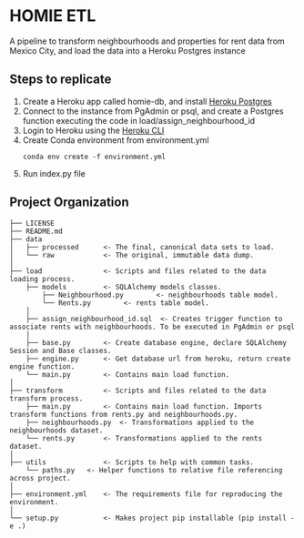 # HOMIE ETL

A pipeline to transform neighbourhoods and properties for rent data from Mexico City, and load the data into
a Heroku Postgres instance

## Steps to replicate

1. Create a Heroku app called homie-db, and install [Heroku Postgres](https://www.heroku.com/postgres)
2. Connect to the instance from PgAdmin or psql, and create a Postgres function executing the code in load/assign_neighbourhood_id
3. Login to Heroku using the [Heroku CLI](https://devcenter.heroku.com/articles/heroku-cli)
4. Create Conda environment from environment.yml
   ```
   conda env create -f environment.yml
   ```
5. Run index.py file

## Project Organization

    ├── LICENSE
    ├── README.md
    ├── data
    │   ├── processed      <- The final, canonical data sets to load.
    │   └── raw            <- The original, immutable data dump.
    │
    ├── load               <- Scripts and files related to the data loading process.
        ├── models         <- SQLAlchemy models classes.
            ├── Neighbourhood.py        <- neighbourhoods table model.
            └── Rents.py        <- rents table model.
        │
        ├── assign_neighbourhood_id.sql  <- Creates trigger function to associate rents with neighbourhoods. To be executed in PgAdmin or psql
        │
        ├── base.py        <- Create database engine, declare SQLAlchemy Session and Base classes.
        ├── engine.py      <- Get database url from heroku, return create engine function.
        └── main.py        <- Contains main load function.
    │
    ├── transform          <- Scripts and files related to the data transform process.
        ├── main.py        <- Contains main load function. Imports transform functions from rents.py and neighbourhoods.py.
        ├── neighbourhoods.py  <- Transformations applied to the neighbourhoods dataset.
        └── rents.py       <- Transformations applied to the rents dataset.
    │
    ├── utils              <- Scripts to help with common tasks.
        └── paths.py   <- Helper functions to relative file referencing across project.
    │
    ├── environment.yml    <- The requirements file for reproducing the environment.
    │
    └── setup.py           <- Makes project pip installable (pip install -e .)
